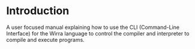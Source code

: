 # Introduction

A user focused manual explaining how to use the CLI (Command-Line Interface) for the Wirra language to control the compiler and interpreter to compile and execute programs.